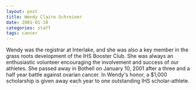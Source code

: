 ```yaml
---
layout: post
title: Wendy Claire Schreiner
date: 2001-01-10
categories: staff
tags: cancer
---
```

Wendy was the registrar at Interlake, and she was also a key member in the grass roots development of the IHS Booster Club.  She was always an enthusiastic volunteer encouraging the involvement and success of our athletes.  She passed away in Bothell on January 10, 2001 after a three and a half year battle against ovarian cancer.  In Wendy's honor, a $1,000 scholarship is given away each year to one outstanding IHS scholar-athlete.
